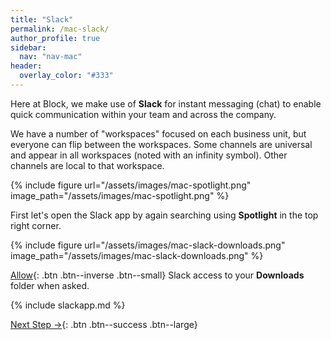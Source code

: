 ```yaml
---
title: "Slack"
permalink: /mac-slack/
author_profile: true
sidebar:
  nav: "nav-mac"
header:
  overlay_color: "#333"
---
```


Here at Block, we make use of __Slack__ for instant messaging (chat) to enable quick communication within your team and across the company. 

We have a number of "workspaces" focused on each business unit, but everyone can flip between the workspaces. Some channels are universal and appear in all workspaces (noted with an infinity symbol). Other channels are local to that workspace. 

{% include figure url="/assets/images/mac-spotlight.png" image_path="/assets/images/mac-spotlight.png" %}

First let's open the Slack app by again searching using __Spotlight__ in the top right corner.

{% include figure url="/assets/images/mac-slack-downloads.png" image_path="/assets/images/mac-slack-downloads.png" %}

[Allow](){: .btn .btn--inverse .btn--small} Slack access to your __Downloads__ folder when asked.

{% include slackapp.md %}

[Next Step &rarr;](/mac-das){: .btn .btn--success .btn--large}
